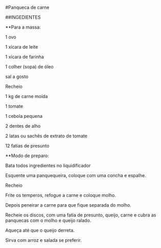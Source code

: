 #Panqueca de carne 

##INGEDIENTES


**Para a massa:

1 ovo

1 xícara de leite

1 xícara de farinha 

1 colher (sopa) de óleo

sal a gosto

Recheio

1 kg de carne moída

1 tomate

1 cebola pequena

2 dentes de alho

2 latas ou sachês de extrato de tomate

12 fatias de presunto

**Modo de preparo:


Bata todos ingredientes no liquidificador

Esquente uma panquequeira, coloque com uma concha e espalhe.

Recheio

Frite os temperos, refogue a carne e coloque molho.

Depois peneirar a carne para que fique separada do molho.

Recheie os discos, com uma fatia de presunto, queijo, carne e cubra as panquecas com o molho e queijo ralado.

Aqueça até que o queijo derreta.

Sirva com arroz e salada se preferir.





